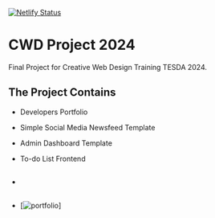 [![Netlify Status](https://api.netlify.com/api/v1/badges/29edcc81-0884-4943-bb5d-d82ab6995ba3/deploy-status)](https://app.netlify.com/sites/sam-portfolio-725/deploys)

# CWD Project 2024

Final Project for Creative Web Design Training TESDA 2024.



## The Project Contains
- Developers Portfolio
- Simple Social Media Newsfeed Template
- Admin Dashboard Template
- To-do List Frontend

- ##
- [![portfolio](https://sam-portfolio-725.netlify.app/)]
